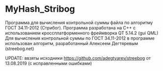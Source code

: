 MyHash_Stribog
==============

Программа для вычисления контрольной суммы файла по алгоритму ГОСТ 34.11-2012 (Стрибог). 
Программа разработана на С++ с использованием кроссплатформенного фреймворка QT 5.14.2 (gui QML)
Для вычисления контрольной суммы по ГОСТ 34.11-2012 в программе использован алгоритм, разработанный Алексеем Дегтяревым (streebog.net)

UPDATE: ввзяты исходники https://github.com/adegtyarev/streebog от 13.08.2019 (с исправленными ошибками)
